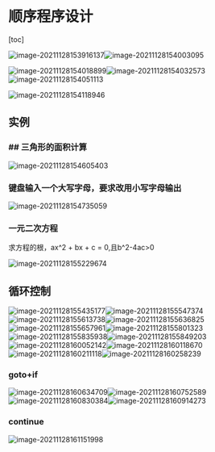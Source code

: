# 顺序程序设计

[toc]

![image-20211128153916137](D:\codehub\typora_book\c++学习\img\image-20211128153916137.png)![image-20211128154003095](D:\codehub\typora_book\c++学习\img\image-20211128154003095.png)

![image-20211128154018899](D:\codehub\typora_book\c++学习\img\image-20211128154018899.png)![image-20211128154032573](D:\codehub\typora_book\c++学习\img\image-20211128154032573.png)![image-20211128154051113](D:\codehub\typora_book\c++学习\img\image-20211128154051113.png)

![image-20211128154118946](D:\codehub\typora_book\c++学习\img\image-20211128154118946.png)

## 实例

### ## 三角形的面积计算

![image-20211128154605403](D:\codehub\typora_book\c++学习\img\image-20211128154605403.png)

### 键盘输入一个大写字母，要求改用小写字母输出

![image-20211128154735059](D:\codehub\typora_book\c++学习\img\image-20211128154735059.png)

### 一元二次方程

求方程的根，ax^2 + bx + c = 0,且b^2-4ac>0

![image-20211128155229674](D:\codehub\typora_book\c++学习\img\image-20211128155229674.png)

## 循环控制

![image-20211128155435177](D:\codehub\typora_book\c++学习\img\image-20211128155435177.png)![image-20211128155547374](D:\codehub\typora_book\c++学习\img\image-20211128155547374.png)![image-20211128155613738](D:\codehub\typora_book\c++学习\img\image-20211128155613738.png)![image-20211128155636825](D:\codehub\typora_book\c++学习\img\image-20211128155636825.png)![image-20211128155657961](D:\codehub\typora_book\c++学习\img\image-20211128155657961.png)![image-20211128155801323](D:\codehub\typora_book\c++学习\img\image-20211128155801323.png)![image-20211128155835938](D:\codehub\typora_book\c++学习\img\image-20211128155835938.png)![image-20211128155849203](D:\codehub\typora_book\c++学习\img\image-20211128155849203.png)![image-20211128160052142](D:\codehub\typora_book\c++学习\img\image-20211128160052142.png)![image-20211128160118670](D:\codehub\typora_book\c++学习\img\image-20211128160118670.png)	![image-20211128160211118](D:\codehub\typora_book\c++学习\img\image-20211128160211118.png)![image-20211128160258239](D:\codehub\typora_book\c++学习\img\image-20211128160258239.png)

### goto+if

![image-20211128160634709](D:\codehub\typora_book\c++学习\img\image-20211128160634709.png)![image-20211128160752589](D:\codehub\typora_book\c++学习\img\image-20211128160752589.png)![image-20211128160830384](D:\codehub\typora_book\c++学习\img\image-20211128160830384.png)![image-20211128160914273](D:\codehub\typora_book\c++学习\img\image-20211128160914273.png)

### continue

![image-20211128161151998](D:\codehub\typora_book\c++学习\img\image-20211128161151998.png)